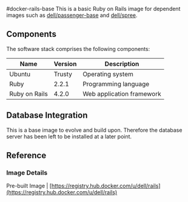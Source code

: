 #docker-rails-base
This is a basic Ruby on Rails image for dependent images such as [dell/passenger-base](https://github.com/dell-cloud-marketplace/docker-passenger-base) and [dell/spree](https://github.com/dell-cloud-marketplace/docker-spree).

## Components
The software stack comprises the following components:

Name          | Version    | Description
--------------|------------|------------------------------
Ubuntu        | Trusty     | Operating system
Ruby          | 2.2.1      | Programming language
Ruby on Rails | 4.2.0      | Web application framework

## Database Integration
This is a base image to evolve and build upon. Therefore the database server has been left to be installed at a later point.

## Reference

### Image Details

Pre-built Image   | [https://registry.hub.docker.com/u/dell/rails](https://registry.hub.docker.com/u/dell/rails) 
